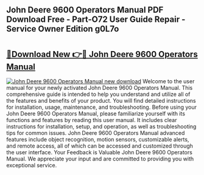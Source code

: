 ## John Deere 9600 Operators Manual PDF Download Free - Part-O72 User Guide Repair - Service Owner Edition g0L7o

# <h2><a href="http://bc9519.oget.top/?id=John+Deere+9600+Operators+Manual">🔗Download New 👉🔴 John Deere 9600 Operators Manual</a></h2>

[![John Deere 9600 Operators Manual new download](https://i.imgur.com/5g1atiW.png)](http://bc9519.oget.top/?id=John+Deere+9600+Operators+Manual)
Welcome to the user manual for your newly activated John Deere 9600 Operators Manual. This comprehensive guide is intended to help you understand and utilize all of the features and benefits of your product. You will find detailed instructions for installation, usage, maintenance, and troubleshooting. Before using your John Deere 9600 Operators Manual, please familiarize yourself with its functions and features by reading this user manual. It includes clear instructions for installation, setup, and operation, as well as troubleshooting tips for common issues. John Deere 9600 Operators Manual advanced features include object recognition, motion sensors, customizable alerts, and remote access, all of which can be accessed and customized through the user interface. Your Feedback is Valuable John Deere 9600 Operators Manual. We appreciate your input and are committed to providing you with exceptional service.
